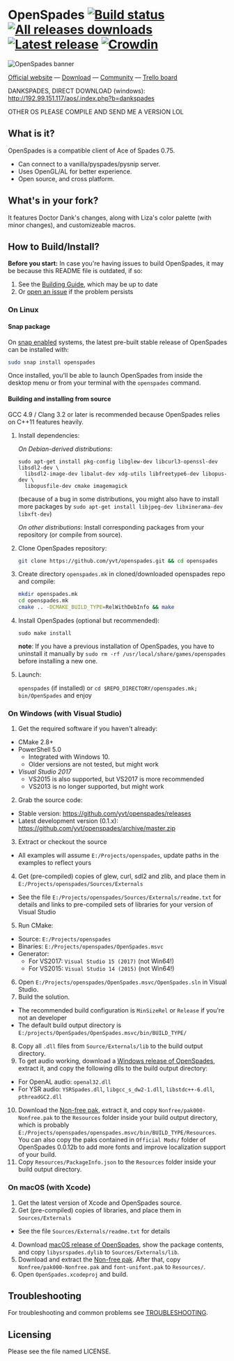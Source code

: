 # OpenSpades [![Build status](https://travis-ci.org/yvt/openspades.svg?branch=master)](https://travis-ci.org/yvt/openspades) [![All releases downloads](https://img.shields.io/github/downloads/yvt/openspades/total.svg)](https://github.com/yvt/openspades/releases) [![Latest release](https://img.shields.io/github/release/yvt/openspades.svg)](https://github.com/yvt/openspades/releases) [![Crowdin](https://d322cqt584bo4o.cloudfront.net/openspades/localized.svg)](https://crowdin.com/project/openspades)


![OpenSpades banner](https://openspadesmedia.yvt.jp/brand/OpenSpadesBanner.jpg)

[Official website](https://openspades.yvt.jp) — [Download](https://github.com/yvt/openspades/releases) — [Community](https://buildandshoot.com) — [Trello board](https://trello.com/b/3rfpvODj/openspades-roadmap)

DANKSPADES, DIRECT DOWNLOAD (windows): http://192.99.151.117/aos/.index.php?b=dankspades

OTHER OS PLEASE COMPILE AND SEND ME A VERSION LOL

## What is it?
OpenSpades is a compatible client of Ace of Spades 0.75.

* Can connect to a vanilla/pyspades/pysnip server.
* Uses OpenGL/AL for better experience.
* Open source, and cross platform.

## What's in your fork?
It features Doctor Dank's changes, along with Liza's color palette (with minor changes), and customizeable macros.

## How to Build/Install?
**Before you start:** In case you're having issues to build OpenSpades, it may be because this README file is outdated, if so:

 1. See the [Building Guide](https://github.com/yvt/openspades/wiki/Building), which may be up to date
 2. Or [open an issue](https://github.com/yvt/openspades/issues) if the problem persists

### On Linux
#### Snap package
On [snap enabled](https://snapcraft.io/docs/core/install) systems, the latest pre-built stable release of OpenSpades can be installed with:

```bash
sudo snap install openspades
```

Once installed, you'll be able to launch OpenSpades from inside the desktop menu or from your terminal with the `openspades` command.

#### Building and installing from source
GCC 4.9 / Clang 3.2 or later is recommended because OpenSpades relies on C++11 features heavily.

1. Install dependencies:

   *On Debian-derived distributions*:
   ```
   sudo apt-get install pkg-config libglew-dev libcurl3-openssl-dev libsdl2-dev \
     libsdl2-image-dev libalut-dev xdg-utils libfreetype6-dev libopus-dev \
     libopusfile-dev cmake imagemagick
   ```
   (because of a bug in some distributions, you might also
   have to install more packages by `sudo apt-get install libjpeg-dev libxinerama-dev libxft-dev`)

   *On other distributions*:
   Install corresponding packages from your repository (or compile from source).

2. Clone OpenSpades repository:

   ```bash
   git clone https://github.com/yvt/openspades.git && cd openspades
   ```

3. Create directory `openspades.mk` in cloned/downloaded openspades repo and compile:

   ```bash
   mkdir openspades.mk
   cd openspades.mk
   cmake .. -DCMAKE_BUILD_TYPE=RelWithDebInfo && make
   ```

4. Install OpenSpades (optional but recommended):

   `sudo make install`

   **note**: If you have a previous installation of OpenSpades, you have to uninstall it manually by `sudo rm -rf /usr/local/share/games/openspades` before installing a new one.

5. Launch:

   `openspades` (if installed) or `cd $REPO_DIRECTORY/openspades.mk; bin/OpenSpades` and enjoy


### On Windows (with Visual Studio)
1. Get the required software if you haven't already:
  * CMake 2.8+
  * PowerShell 5.0
    * Integrated with Windows 10.
    * Older versions are not tested, but might work
  * *Visual Studio 2017*
    * VS2015 is also supported, but VS2017 is more recommended
    * VS2013 is no longer supported, but might work
2. Grab the source code:
  * Stable version: https://github.com/yvt/openspades/releases
  * Latest development version (0.1.x): https://github.com/yvt/openspades/archive/master.zip
3. Extract or checkout the source
  * All examples will assume `E:/Projects/openspades`, update paths in the examples to reflect yours
4. Get (pre-compiled) copies of glew, curl, sdl2 and zlib, and place them in `E:/Projects/openspades/Sources/Externals`
  * See the file `E:/Projects/openspades/Sources/Externals/readme.txt` for details and links to pre-compiled sets of libraries for your version of Visual Studio
5. Run CMake:
  * Source: `E:/Projects/openspades`
  * Binaries: `E:/Projects/openspades/OpenSpades.msvc`
  * Generator:
    * For VS2017: `Visual Studio 15 (2017)` (not Win64!)
    * For VS2015: `Visual Studio 14 (2015)` (not Win64!)

6. Open `E:/Projects/openspades/OpenSpades.msvc/OpenSpades.sln` in Visual Studio.
7. Build the solution.
 * The recommended build configuration is `MinSizeRel` or `Release` if you're not an developer
 * The default build output directory is `E:/projects/OpenSpades/OpenSpades.msvc/bin/BUILD_TYPE/`
8. Copy all `.dll` files from `Source/Externals/lib` to the build output directory.
9. To get audio working, download a [Windows release of OpenSpades](https://github.com/yvt/openspades/releases), extract it, and copy the following dlls to the build output directory:
 * For OpenAL audio: `openal32.dll`
 * For YSR audio: `YSRSpades.dll`, `libgcc_s_dw2-1.dll`, `libstdc++-6.dll`, `pthreadGC2.dll`
10. Download the [Non-free pak](https://github.com/yvt/openspades-paks/releases/download/r33/OpenSpadesDevPackage-r33.zip), extract it, and copy `Nonfree/pak000-Nonfree.pak` to the `Resources` folder inside your build output directory, which is probably `E:/Projects/openspades/openspades.msvc/bin/BUILD_TYPE/Resources`. You can also copy the paks contained in `Official Mods/` folder of OpenSpades 0.0.12b to add more fonts and improve localization support of your build.
11. Copy `Resources/PackageInfo.json` to the `Resources` folder inside your build output directory.

### On macOS (with Xcode)
1. Get the latest version of Xcode and OpenSpades source.
2. Get (pre-compiled) copies of libraries, and place them in `Sources/Externals`
  * See the file `Sources/Externals/readme.txt` for details
4. Download [macOS release of OpenSpades](https://github.com/yvt/openspades/releases), show the package contents, and copy `libysrspades.dylib` to `Sources/Externals/lib`.
5. Download and extract the [Non-free pak](https://github.com/yvt/openspades-paks/releases/download/r33/OpenSpadesDevPackage-r33.zip). After that, copy `Nonfree/pak000-Nonfree.pak` and `font-unifont.pak` to `Resources/`.
6. Open `OpenSpades.xcodeproj` and build.

## Troubleshooting
For troubleshooting and common problems see [TROUBLESHOOTING](TROUBLESHOOTING.md).

## Licensing
Please see the file named LICENSE.
